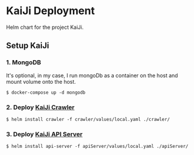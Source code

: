 # KaiJi Deployment

Helm chart for the project KaiJi.

## Setup KaiJi

### 1. MongoDB

It's optional, in my case, I run mongoDb as a container on the host and mount volume onto the host.

```
$ docker-compose up -d mongodb
```

### 2. Deploy [KaiJi Crawler](https://github.com/AllenKd/KaiJi-Crawler)

```
$ helm install crawler -f crawler/values/local.yaml ./crawler/
```

### 3. Deploy [KaiJi API Server](https://github.com/AllenKd/KaiJi-API-Server)

```
$ helm install api-server -f apiServer/values/local.yaml ./apiServer/
```
